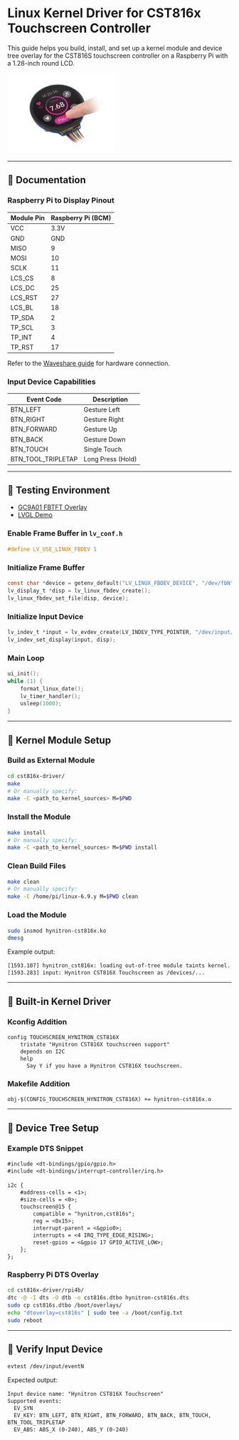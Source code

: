 # Linux Kernel Driver for CST816x Touchscreen Controller

This guide helps you build, install, and set up a kernel module and device tree overlay for the CST816S touchscreen controller on a Raspberry Pi with a 1.28-inch round LCD.

<img src="https://github.com/kuzhylol/cst816x-driver/raw/main/pictures/cst816s-ts.png" width="240" height="180">

---

## 📌 Documentation

### Raspberry Pi to Display Pinout

| Module Pin | Raspberry Pi (BCM) |
|------------|--------------------|
| VCC        | 3.3V               |
| GND        | GND                |
| MISO       | 9                  |
| MOSI       | 10                 |
| SCLK       | 11                 |
| LCS_CS     | 8                  |
| LCS_DC     | 25                 |
| LCS_RST    | 27                 |
| LCS_BL     | 18                 |
| TP_SDA     | 2                  |
| TP_SCL     | 3                  |
| TP_INT     | 4                  |
| TP_RST     | 17                 |

Refer to the [Waveshare guide](https://www.waveshare.com/wiki/1.28inch_Touch_LCD) for hardware connection.

### Input Device Capabilities

| Event Code         | Description       |
|--------------------|-------------------|
| BTN_LEFT           | Gesture Left      |
| BTN_RIGHT          | Gesture Right     |
| BTN_FORWARD        | Gesture Up        |
| BTN_BACK           | Gesture Down      |
| BTN_TOUCH          | Single Touch      |
| BTN_TOOL_TRIPLETAP | Long Press (Hold) |

---

## 🧪 Testing Environment

- [GC9A01 FBTFT Overlay](https://github.com/juliannojungle/gc9a01-overlay)
- [LVGL Demo](https://github.com/lvgl/lv_port_linux)

### Enable Frame Buffer in `lv_conf.h`
```c
#define LV_USE_LINUX_FBDEV 1
```

### Initialize Frame Buffer
```c
const char *device = getenv_default("LV_LINUX_FBDEV_DEVICE", "/dev/fbN");
lv_display_t *disp = lv_linux_fbdev_create();
lv_linux_fbdev_set_file(disp, device);
```

### Initialize Input Device
```c
lv_indev_t *input = lv_evdev_create(LV_INDEV_TYPE_POINTER, "/dev/input/eventN");
lv_indev_set_display(input, disp);
```

### Main Loop
```c
ui_init();
while (1) {
    format_linux_date();
    lv_timer_handler();
    usleep(1000);
}
```

---

## 🧱 Kernel Module Setup

### Build as External Module

```sh
cd cst816x-driver/
make
# Or manually specify:
make -C <path_to_kernel_sources> M=$PWD
```

### Install the Module

```sh
make install
# Or manually specify:
make -C <path_to_kernel_sources> M=$PWD install
```

### Clean Build Files

```sh
make clean
# Or manually specify:
make -C /home/pi/linux-6.9.y M=$PWD clean
```

### Load the Module

```sh
sudo insmod hynitron-cst816x.ko
dmesg
```

Example output:
```plaintext
[1593.107] hynitron_cst816x: loading out-of-tree module taints kernel.
[1593.283] input: Hynitron CST816X Touchscreen as /devices/...
```

---

## 🔧 Built-in Kernel Driver

### Kconfig Addition
```plaintext
config TOUCHSCREEN_HYNITRON_CST816X
    tristate "Hynitron CST816X touchscreen support"
    depends on I2C
    help
      Say Y if you have a Hynitron CST816X touchscreen.
```

### Makefile Addition
```make
obj-$(CONFIG_TOUCHSCREEN_HYNITRON_CST816X) += hynitron-cst816x.o
```

---

## 🌱 Device Tree Setup

### Example DTS Snippet

```dts
#include <dt-bindings/gpio/gpio.h>
#include <dt-bindings/interrupt-controller/irq.h>

i2c {
    #address-cells = <1>;
    #size-cells = <0>;
    touchscreen@15 {
        compatible = "hynitron,cst816s";
        reg = <0x15>;
        interrupt-parent = <&gpio0>;
        interrupts = <4 IRQ_TYPE_EDGE_RISING>;
        reset-gpios = <&gpio 17 GPIO_ACTIVE_LOW>;
    };
};
```

### Raspberry Pi DTS Overlay

```sh
cd cst816x-driver/rpi4b/
dtc -@ -I dts -O dtb -o cst816s.dtbo hynitron-cst816s.dts
sudo cp cst816s.dtbo /boot/overlays/
echo "dtoverlay=cst816s" | sudo tee -a /boot/config.txt
sudo reboot
```

---

## 🧪 Verify Input Device

```sh
evtest /dev/input/eventN
```

Expected output:
```plaintext
Input device name: "Hynitron CST816X Touchscreen"
Supported events:
  EV_SYN
  EV_KEY: BTN_LEFT, BTN_RIGHT, BTN_FORWARD, BTN_BACK, BTN_TOUCH, BTN_TOOL_TRIPLETAP
  EV_ABS: ABS_X (0-240), ABS_Y (0-240)
```

